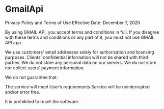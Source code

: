 # GmailApi

Privacy Policy and Terms of Use
Effective Date: December 7, 2020

By using GMAIL API, you accept terms and conditions in full. If you disagree with these terms and conditions or any part of it, you must not use GMAIL API app.

We use customers' email addresses solely for authorization and licensing purposes. Clients’ confidential information will not be shared with third parties. We do not store any personal data on our servers. We do not store nor collect users’ payment information.

We do not guarantee that:

The service will meet User’s requirements
Service will be uninterrupted and/or error free.

It is prohibited to resell the software.
